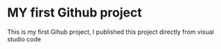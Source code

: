 # MY first Github project
This is my first Gihub project, I published this project directly from visual studio code